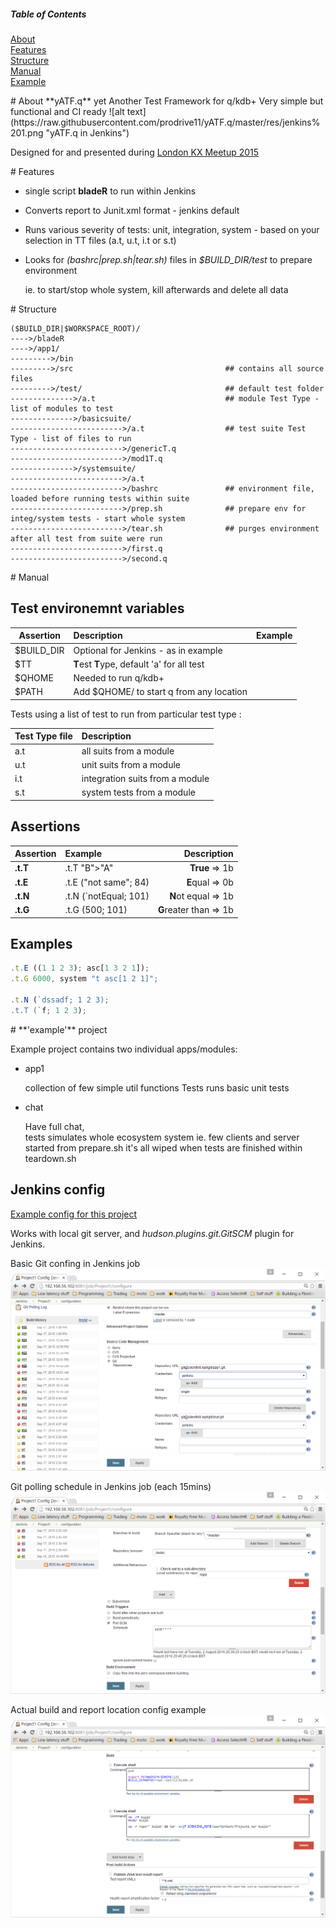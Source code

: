 
##### Table of Contents  
[About](#about)  
[Features](#features)  
[Structure](#structure)  
[Manual](#manual)  
[Example](#example)  

<a name="about"/>
# About **yATF.q**
yet Another Test Framework for q/kdb+  
Very simple but functional and CI ready
![alt text](https://raw.githubusercontent.com/prodrive11/yATF.q/master/res/jenkins%201.png "yATF.q in Jenkins")

Designed for and presented during [London KX Meetup 2015](https://docs.google.com/presentation/d/1SFtNVjchf_HPOWd-aAR1uEP8e20bFLE7nATYFpRCmTM/edit?usp=sharing)


<a name="features"/>
# Features

* single script **bladeR** to run within Jenkins
* Converts report to Junit.xml format - jenkins default 
* Runs various severity of tests: unit, integration, system - based on your selection in TT files (a.t, u.t, i.t or s.t)
* Looks for *(bashrc|prep.sh|tear.sh)* files in *$BUILD_DIR/test* to prepare environment

    ie. to start/stop whole system, kill afterwards and delete all data

<a name="structure"/>
# Structure

```
($BUILD_DIR|$WORKSPACE_ROOT)/
---->/bladeR
---->/app1/
--------->/bin
--------->/src                                  ## contains all source files
--------->/test/                                ## default test folder
-------------->/a.t                             ## module Test Type - list of modules to test 
-------------->/basicsuite/
------------------------->/a.t                  ## test suite Test Type - list of files to run
------------------------->/genericT.q
------------------------->/mod1T.q
-------------->/systemsuite/
------------------------->/a.t                  
------------------------->/bashrc               ## environment file, loaded before running tests within suite
------------------------->/prep.sh              ## prepare env for integ/system tests - start whole system
------------------------->/tear.sh              ## purges environment after all test from suite were run
------------------------->/first.q
------------------------->/second.q
```

<a name="manual"/>
# Manual

## Test environemnt variables
| Assertion    | Description  | Example |
| ------------- |:-------------| -----:|
| $BUILD_DIR      |  Optional for Jenkins - as in example | |
| $TT      |  **T**est **T**ype, default 'a' for all test | |
| $QHOME      | Needed to run q/kdb+      |    |
| $PATH      | Add $QHOME/<os> to start q from any location   |    |

Tests using a list of test to run from particular test type : 

| Test Type file  | Description    |
| ------------- |:-------------|
| a.t | all suits from a module |
| u.t | unit suits from a module |
| i.t | integration suits from a module |
| s.t | system tests from a module |

## Assertions

| Assertion        | Example           | Description  |
| ------------- |:-------------| -----:|
| **.t.T**      | .t.T "B">"A" | **True** => 1b |
| **.t.E**      | .t.E ("not same"; 84)      |   **E**qual => 0b  |
| **.t.N**      | .t.N (`notEqual; 101)      |  **N**ot equal => 1b   |
| **.t.G**      | .t.G (500; 101)      |  **G**reater than => 1b   |

## Examples

```javascript
.t.E ((1 1 2 3); asc[1 3 2 1]);
.t.G 6000, system "t asc[1 2 1]";

.t.N (`dssadf; 1 2 3);
.t.T (`f; 1 2 3);
```

<a name="example"/>
# **'example'** project

Example project contains two individual apps/modules:
* app1

   collection of few simple util functions
   Tests runs basic unit tests

* chat

   Have full chat,  
   tests simulates whole ecosystem system ie. few clients and server started from prepare.sh
   it's all wiped when tests are finished within teardown.sh
   
   
## Jenkins config

[Example config for this project](https://raw.githubusercontent.com/prodrive11/yATF.q/master/example/jenkins-config.xml)

Works with local git server, and *hudson.plugins.git.GitSCM* plugin for Jenkins.

Basic Git confing in Jenkins job
![alt text](https://raw.githubusercontent.com/prodrive11/yATF.q/master/res/Jenkins%20job%20-git%20cfg.png "Git confing in Jenkins job")

Git polling schedule in Jenkins job (each 15mins)
![alt text](https://raw.githubusercontent.com/prodrive11/yATF.q/master/res/Jenkins%20job%20-git%20poll.png "Git poll schedule")

Actual build and report location config example
![alt text](https://raw.githubusercontent.com/prodrive11/yATF.q/master/res/Jenkins%20job%20-build%20test%20report%20.png "Actual build and report location config")






